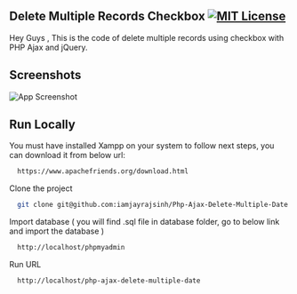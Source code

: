 ## Delete Multiple Records Checkbox [![MIT License](https://img.shields.io/badge/License-MIT-green.svg)](https://choosealicense.com/licenses/mit/)
Hey Guys , This is the code of delete multiple records using checkbox with PHP Ajax and jQuery.


## Screenshots

![App Screenshot](https://i.imgur.com/z06f9hg.png)


## Run Locally
You must have installed Xampp on your system to follow next steps, you can download it from below url:
```bash
  https://www.apachefriends.org/download.html
```

Clone the project

```bash
  git clone git@github.com:iamjayrajsinh/Php-Ajax-Delete-Multiple-Date.git
```

Import database ( you will find .sql file in database folder, go to below link and import the database )

```bash
  http://localhost/phpmyadmin
```

Run URL

```bash
  http://localhost/php-ajax-delete-multiple-date
```
